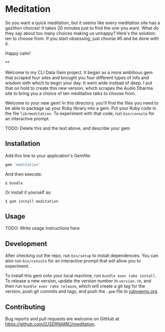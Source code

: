 # Meditation

So you want a quick meditation, but it seems like every meditation site has a gazillion choices! It takes 20 minutes just to find the one you want. What do they say about too many choices making us unhappy? Here's the solution: ten to choose from. If you start obsessing, just choose #5 and be done with it. 

Happy calm!

**

Welcome to my CLI Data Gem project. It began as a more ambitious gem that scraped four sites and brought you four different types of info and wisdom with which to begin your day. It went wide instead of deep. I put that on hold to create this new version, which scrapes the Audio Dharma site to bring you a choice of ten meditative talks to choose from.  



Welcome to your new gem! In this directory, you'll find the files you need to be able to package up your Ruby library into a gem. Put your Ruby code in the file `lib/meditation`. To experiment with that code, run `bin/console` for an interactive prompt.

TODO: Delete this and the text above, and describe your gem

## Installation

Add this line to your application's Gemfile:

```ruby
gem 'meditation'
```

And then execute:

    $ bundle

Or install it yourself as:

    $ gem install meditation

## Usage

TODO: Write usage instructions here

## Development

After checking out the repo, run `bin/setup` to install dependencies. You can also run `bin/console` for an interactive prompt that will allow you to experiment.

To install this gem onto your local machine, run `bundle exec rake install`. To release a new version, update the version number in `version.rb`, and then run `bundle exec rake release`, which will create a git tag for the version, push git commits and tags, and push the `.gem` file to [rubygems.org](https://rubygems.org).

## Contributing

Bug reports and pull requests are welcome on GitHub at https://github.com/[USERNAME]/meditation.

